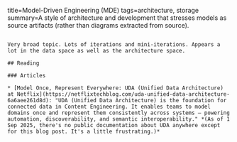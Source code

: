 title=Model-Driven Engineering (MDE)
tags=architecture, storage
summary=A style of architecture and development that stresses models as source artifacts (rather than diagrams extracted from source).
~~~~~~

Very broad topic. Lots of iterations and mini-iterations. Appears a lot in the data space as well as the architecture space.

## Reading

### Articles

* [Model Once, Represent Everywhere: UDA (Unified Data Architecture) at Netflix](https://netflixtechblog.com/uda-unified-data-architecture-6a6aee261d8d): "UDA (Unified Data Architecture) is the foundation for connected data in Content Engineering. It enables teams to model domains once and represent them consistently across systems — powering automation, discoverability, and semantic interoperability." *(As of 1 Sep 2025, there's no public documentation about UDA anywhere except for this blog post. It's a little frustrating.)*

